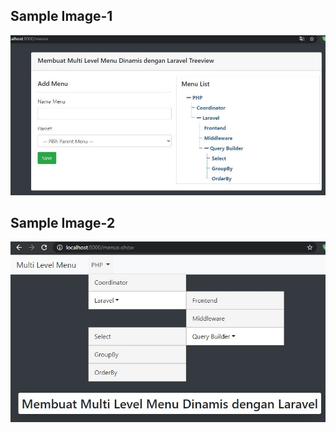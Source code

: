 ## Sample Image-1
![image1](https://github.com/iwane021/blog-treemenu-laravel/blob/master/Multimenu-dinamis-laravel-1.jpg)

## Sample Image-2
![image1](https://github.com/iwane021/blog-treemenu-laravel/blob/master/Multimenu-dinamis-2.jpg)
